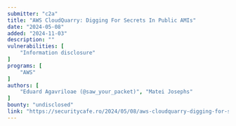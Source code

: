 ```yaml
---
submitter: "c2a"
title: "AWS CloudQuarry: Digging For Secrets In Public AMIs"
date: "2024-05-08"
added: "2024-11-03"
description: ""
vulnerabilities: [
    "Information disclosure"
]
programs: [
    "AWS"
]
authors: [
    "Eduard Agavriloae (@saw_your_packet)", "Matei Josephs"
]
bounty: "undisclosed"
link: "https://securitycafe.ro/2024/05/08/aws-cloudquarry-digging-for-secrets-in-public-amis/"
---
```




